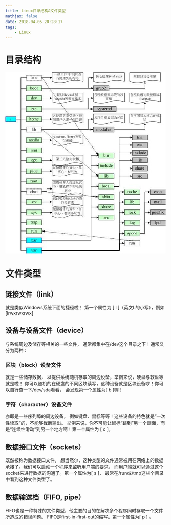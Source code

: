```yaml
---
title: Linux目录结构&文件类型
mathjax: false
date: 2018-04-05 20:28:17
tags:
    - Linux
---
```

# 目录结构  

![目录树](https://github.com/avvount/Picture-Bed/raw/master/%E7%9B%AE%E5%BD%95%E6%A0%91.jpg)  
# 文件类型  

## 链接文件（link）
就是类似Windows系统下面的捷径啦！ 第一个属性为 [ l ]（英文L的小写），例如 [lrwxrwxrwx]  

## 设备与设备文件（device）
与系统周边及储存等相关的一些文件， 通常都集中在/dev这个目录之下！通常又分为两种：

### 区块（block）设备文件
就是一些储存数据， 以提供系统随机存取的周边设备，举例来说，硬盘与软盘等就是啦！ 你可以随机的在硬盘的不同区块读写，这种设备就是区块设备啰！你可以自行查一下/dev/sda看看， 会发现第一个属性为[ b ]喔！

### 字符（character）设备文件
亦即是一些序列埠的周边设备， 例如键盘、鼠标等等！这些设备的特色就是“一次性读取”的，不能够截断输出。 举例来说，你不可能让鼠标“跳到”另一个画面，而是“连续性滑动”到另一个地方啊！第一个属性为 [ c ]。

## 数据接口文件（sockets）
既然被称为数据接口文件， 想当然尔，这种类型的文件通常被用在网络上的数据承接了。我们可以启动一个程序来监听用户端的要求， 而用户端就可以通过这个socket来进行数据的沟通了。第一个属性为[ s ]， 最常在/run或/tmp这些个目录中看到这种文件类型了。

## 数据输送档（FIFO, pipe）
FIFO也是一种特殊的文件类型，他主要的目的在解决多个程序同时存取一个文件所造成的错误问题。 FIFO是first-in-first-out的缩写。第一个属性为[ p ] 。

  
